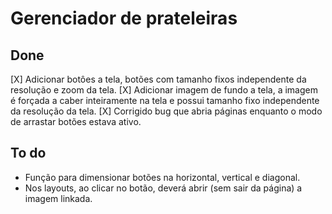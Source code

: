 # Gerenciador de prateleiras
## Done
[X] Adicionar botôes a tela, botões com tamanho fixos independente da resolução e zoom da tela.
[X] Adicionar imagem de fundo a tela, a imagem é forçada a caber inteiramente na tela e possui tamanho fixo independente da resolução da tela.
[X] Corrigido bug que abria páginas enquanto o modo de arrastar botões estava ativo.


## To do
- Função para dimensionar botões na horizontal, vertical e diagonal.
- Nos layouts, ao clicar no botão, deverá abrir (sem sair da página) a imagem linkada.